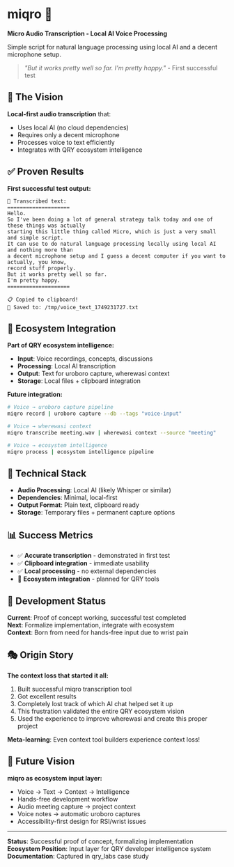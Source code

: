# miqro 🎤

**Micro Audio Transcription - Local AI Voice Processing**

Simple script for natural language processing using local AI and a decent microphone setup.

> *"But it works pretty well so far. I'm pretty happy."* - First successful test

## 🎯 The Vision

**Local-first audio transcription** that:
- Uses local AI (no cloud dependencies)
- Requires only a decent microphone
- Processes voice to text efficiently  
- Integrates with QRY ecosystem intelligence

## ✅ Proven Results

**First successful test output:**
```
📝 Transcribed text:
====================
Hello.
So I've been doing a lot of general strategy talk today and one of these things was actually
starting this little thing called Micro, which is just a very small and simple script.
It can use to do natural language processing locally using local AI and nothing more than
a decent microphone setup and I guess a decent computer if you want to actually, you know,
record stuff properly.
But it works pretty well so far.
I'm pretty happy.
====================

📋 Copied to clipboard!
💾 Saved to: /tmp/voice_text_1749231727.txt
```

## 🧠 Ecosystem Integration

**Part of QRY ecosystem intelligence:**
- **Input**: Voice recordings, concepts, discussions
- **Processing**: Local AI transcription
- **Output**: Text for uroboro capture, wherewasi context
- **Storage**: Local files + clipboard integration

**Future integration:**
```bash
# Voice → uroboro capture pipeline
miqro record | uroboro capture --db --tags "voice-input"

# Voice → wherewasi context
miqro transcribe meeting.wav | wherewasi context --source "meeting"

# Voice → ecosystem intelligence
miqro process | ecosystem intelligence pipeline
```

## 🔧 Technical Stack

- **Audio Processing**: Local AI (likely Whisper or similar)
- **Dependencies**: Minimal, local-first
- **Output Format**: Plain text, clipboard ready
- **Storage**: Temporary files + permanent capture options

## 📊 Success Metrics

- ✅ **Accurate transcription** - demonstrated in first test
- ✅ **Clipboard integration** - immediate usability
- ✅ **Local processing** - no external dependencies
- 🔄 **Ecosystem integration** - planned for QRY tools

## 🚀 Development Status

**Current**: Proof of concept working, successful test completed  
**Next**: Formalize implementation, integrate with ecosystem  
**Context**: Born from need for hands-free input due to wrist pain

## 🎭 Origin Story

**The context loss that started it all:**
1. Built successful miqro transcription tool
2. Got excellent results
3. Completely lost track of which AI chat helped set it up
4. This frustration validated the entire QRY ecosystem vision
5. Used the experience to improve wherewasi and create this proper project

**Meta-learning**: Even context tool builders experience context loss!

## 🔮 Future Vision

**miqro as ecosystem input layer:**
- Voice → Text → Context → Intelligence
- Hands-free development workflow
- Audio meeting capture → project context
- Voice notes → automatic uroboro captures
- Accessibility-first design for RSI/wrist issues

---

**Status**: Successful proof of concept, formalizing implementation  
**Ecosystem Position**: Input layer for QRY developer intelligence system  
**Documentation**: Captured in qry_labs case study 